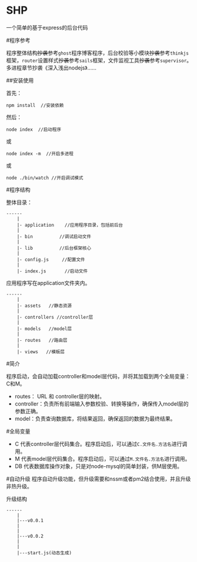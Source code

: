 # SHP
一个简单的基于express的后台代码


#程序参考

程序整体结构~~抄袭~~参考`ghost`程序博客程序，后台校验等小模块~~抄袭~~参考`thinkjs`框架，`router`设置样式~~抄袭~~参考`sails`框架，文件监视工具~~抄袭~~参考`supervisor`。多进程章节抄袭《深入浅出nodejs》......

##安装使用

首先：

	npm install  //安装依赖

然后：

    node index	//启动程序

或

	node index -m  //开启多进程

或

    node ./bin/watch //开启调试模式
    
    

#程序结构

整体目录：

```
------
	|
    |- application    //应用程序目录，包括前后台
    |
    |- bin			//调试启动文件
    |
    |- lib			//后台框架核心
    |
    |- config.js 	 //配置文件
    |
    |- index.js 	  //启动文件

```


应用程序写在application文件夹内。

```
------
	|
    |- assets   //静态资源
    |
    |- controllers //controller层
    |
    |- models   //model层
    |
    |- routes   //路由层
    |
    |- views   //模板层

```

#简介

程序启动，会自动加载controller和model层代码，并将其加载到两个全局变量：C和M。


+ routes： URL 和 controller层的映射。
+ controller：负责所有前端输入参数校验、转换等操作，确保传入model层的参数正确。
+ model：负责查询数据库，将结果返回，确保返回的数据为最终结果。


#全局变量

+ C 代表controller层代码集合。程序启动后，可以通过`C.文件名.方法名`进行调用。
+ M 代表model层代码集合。程序启动后，可以通过`M.文件名.方法名`进行调用。
+ DB 代表数据库操作对象，只是对node-mysql的简单封装，供M层使用。


#自动升级
程序自动升级功能，但升级需要和nssm或者pm2结合使用，并且升级非热升级。

升级结构
```
------
	|
	|---v0.0.1
	|
	|
	|---v0.0.2
	|
	|
	|---start.js(动态生成)
```